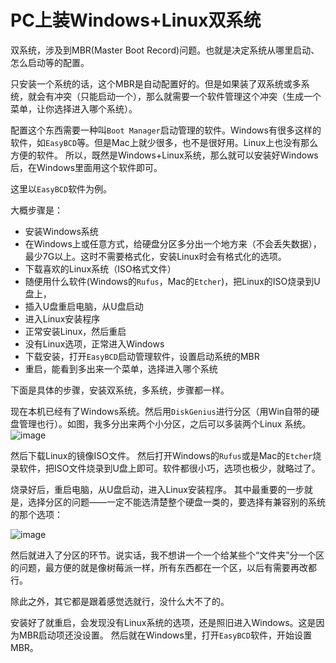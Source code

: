 # PC上装Windows+Linux双系统

双系统，涉及到MBR(Master Boot Record)问题。也就是决定系统从哪里启动、怎么启动等的配置。

只安装一个系统的话，这个MBR是自动配置好的。但是如果装了双系统或多系统，就会有冲突（只能启动一个），那么就需要一个软件管理这个冲突（生成一个菜单，让你选择进入哪个系统）。

配置这个东西需要一种叫`Boot Manager`启动管理的软件。Windows有很多这样的软件，如`EasyBCD`等。但是Mac上就少很多，也不是很好用。Linux上也没有那么方便的软件。
所以，既然是Windows+Linux系统，那么就可以安装好Windows后，在Windows里面用这个软件即可。

这里以`EasyBCD`软件为例。

大概步骤是：
- 安装Windows系统
- 在Windows上或任意方式，给硬盘分区多分出一个地方来（不会丢失数据），最少7G以上。这时不需要格式化，安装Linux时会有格式化的选项。
- 下载喜欢的Linux系统（ISO格式文件）
- 随便用什么软件(Windows的`Rufus`，Mac的`Etcher`)，把Linux的ISO烧录到U盘上，
- 插入U盘重启电脑，从U盘启动
- 进入Linux安装程序
- 正常安装Linux，然后重启
- 没有Linux选项，正常进入Windows
- 下载安装，打开`EasyBCD`启动管理软件，设置启动系统的MBR
- 重启，能看到多出来一个菜单，选择进入哪个系统


下面是具体的步骤，安装双系统，多系统，步骤都一样。

现在本机已经有了Windows系统。然后用`DiskGenius`进行分区（用Win自带的硬盘管理也行）。如图，我多分出来两个小分区，之后可以多装两个Linux 系统。
![image](https://user-images.githubusercontent.com/14041622/47618833-75613800-db12-11e8-892a-ead89bc84ff6.png)

然后下载Linux的镜像ISO文件。
然后打开Windows的`Rufus`或是Mac的`Etcher`烧录软件，把ISO文件烧录到U盘上即可。软件都很小巧，选项也极少，就略过了。

烧录好后，重启电脑，从U盘启动，进入Linux安装程序。
其中最重要的一步就是，选择分区的问题——一定不能选清楚整个硬盘一类的，要选择有兼容别的系统的那个选项：

![image](https://user-images.githubusercontent.com/14041622/47618938-b86fdb00-db13-11e8-9b23-6ba03d74f91e.png)

然后就进入了分区的环节。说实话，我不想讲一个一个给某些个“文件夹”分一个区的问题，最方便的就是像树莓派一样，所有东西都在一个区，以后有需要再改都行。

除此之外，其它都是跟着感觉选就行，没什么大不了的。

安装好了就重启，会发现没有Linux系统的选项，还是照旧进入Windows。这是因为MBR启动项还没设置。
然后就在Windows里，打开`EasyBCD`软件，开始设置MBR。